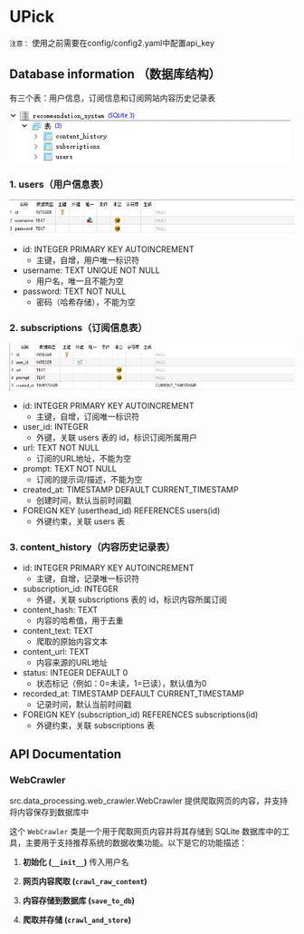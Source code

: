 # UPick

`注意：` 使用之前需要在config/config2.yaml中配置api_key




## Database information （数据库结构）
有三个表：用户信息，订阅信息和订阅网站内容历史记录表

![alt text](images/api_doc/image.png)

### 1. users（用户信息表）

![alt text](images/api_doc/image-1.png)

- id: INTEGER PRIMARY KEY AUTOINCREMENT
  - 主键，自增，用户唯一标识符
- username: TEXT UNIQUE NOT NULL
  - 用户名，唯一且不能为空
- password: TEXT NOT NULL
  - 密码（哈希存储），不能为空
### 2. subscriptions（订阅信息表）

![alt text](images/api_doc/image-2.png)

- id: INTEGER PRIMARY KEY AUTOINCREMENT
  - 主键，自增，订阅唯一标识符
- user_id: INTEGER
  - 外键，关联 users 表的 id，标识订阅所属用户
- url: TEXT NOT NULL
  - 订阅的URL地址，不能为空
- prompt: TEXT NOT NULL
  - 订阅的提示词/描述，不能为空
- created_at: TIMESTAMP DEFAULT CURRENT_TIMESTAMP
  - 创建时间，默认当前时间戳
- FOREIGN KEY (userthead_id) REFERENCES users(id)
  - 外键约束，关联 users 表


### 3. content_history（内容历史记录表）

- id: INTEGER PRIMARY KEY AUTOINCREMENT
  - 主键，自增，记录唯一标识符
- subscription_id: INTEGER
  - 外键，关联 subscriptions 表的 id，标识内容所属订阅
- content_hash: TEXT
  - 内容的哈希值，用于去重
- content_text: TEXT
  - 爬取的原始内容文本
- content_url: TEXT
  - 内容来源的URL地址
- status: INTEGER DEFAULT 0
  - 状态标记（例如：0=未读，1=已读），默认值为0
- recorded_at: TIMESTAMP DEFAULT CURRENT_TIMESTAMP
  - 记录时间，默认当前时间戳
- FOREIGN KEY (subscription_id) REFERENCES subscriptions(id)
  - 外键约束，关联 subscriptions 表



## API Documentation

### WebCrawler 
src.data_processing.web_crawler.WebCrawler
提供爬取网页的内容，并支持将内容保存到数据库中


这个 `WebCrawler` 类是一个用于爬取网页内容并将其存储到 SQLite 数据库中的工具，主要用于支持推荐系统的数据收集功能。以下是它的功能描述：

1. **初始化 (`__init__`)** 传入用户名


2. **网页内容爬取 (`crawl_raw_content`)**


3. **内容存储到数据库 (`save_to_db`)**


4. **爬取并存储 (`crawl_and_store`)**



### 
  
